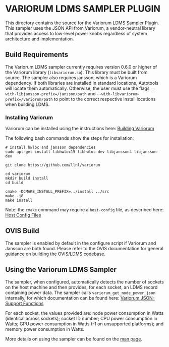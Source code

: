 VARIORUM LDMS SAMPLER PLUGIN
=========================

This directory contains the source for the Variorum LDMS Sampler Plugin.
This sampler uses the JSON API from Variorum, a vendor-neutral library
that provides access to low-level power knobs regardless of system
architecture and implementation.

Build Requirements
------------------

The Variorum LDMS sampler currently requires version 0.6.0 or higher
of the Variorum library (``libvariorum.so``). This library must be built
from source. The sampler also requires jansson, which is a Variorum
dependency. If both libraries are installed in standard locations,
Autotools will locate them automatically. Otherwise, the user must use
the flags ``--with-libjansson-prefix=/jansson/path`` and ``--with-libvariorum-prefix=/variorum/path``
to point to the correct respective install locations when building LDMS.

### Installing Variorum

Variorum can be installed using the instructions here:
[Building Variorum](https://variorum.readthedocs.io/en/latest/BuildingVariorum.html)

The following bash commands show the steps for installation:

    # install hwloc and jansson dependencies
    sudo apt-get install libhwloc15 libhwloc-dev libjansson4 libjansson-dev

    git clone https://github.com/llnl/variorum

    cd variorum
    mkdir build install
    cd build

    cmake -DCMAKE_INSTALL_PREFIX=../install ../src
    make -j8
    make install

Note: the ``cmake`` command may require a ``host-config`` file, as
described here: [Host Config Files](https://variorum.readthedocs.io/en/latest/BuildingVariorum.html#host-config-files)

OVIS Build
----------

The sampler is enabled by default in the configure script
if Variorum and Jansson are both found. Please refer to the OVIS documentation
for general guidance on building the OVIS/LDMS codebase.

Using the Variorum LDMS Sampler
----------------------------

The sampler, when configured, automatically detects the number of sockets
on the host machine and then provides, for each socket, an LDMS record
containing power data. The sampler calls ``variorum_get_node_power_json``
internally, for which documentation can be found here:
[Variorum JSON-Support Functions](https://variorum.readthedocs.io/en/latest/api/json_support_functions.html)

For each socket, the values provided are: node power consumption in Watts (identical across sockets);
socket ID number; CPU power consumption in Watts;
GPU power consumption in Watts (-1 on unsupported platforms); and
memory power consumption in Watts.

More details on using the sampler can be found on the
[man page](Plugin_variorum_sampler.man).
